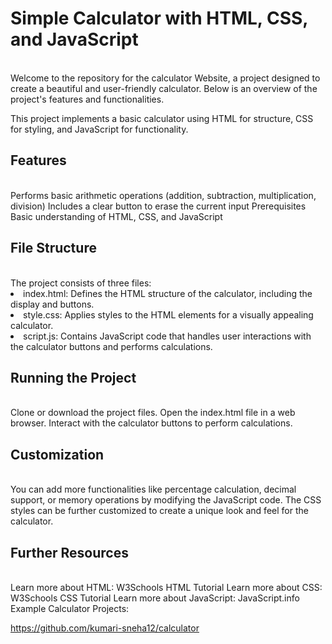 <h1><b>Simple Calculator with HTML, CSS, and JavaScript</b></h1><br>
Welcome to the repository for the calculator Website, a project designed to create a beautiful and user-friendly calculator. Below is an overview of the project's features and functionalities.

This project implements a basic calculator using HTML for structure, CSS for styling, and JavaScript for functionality.


<h2>Features</h2><br>
Performs basic arithmetic operations (addition, subtraction, multiplication, division)
Includes a clear button to erase the current input
Prerequisites
Basic understanding of HTML, CSS, and JavaScript
<h2>File Structure</h2><br>
The project consists of three files:

<li>index.html: Defines the HTML structure of the calculator, including the display and buttons.
<li>style.css: Applies styles to the HTML elements for a visually appealing calculator.
<li>script.js: Contains JavaScript code that handles user interactions with the calculator buttons and performs calculations.
<h2>Running the Project</h2><br>
Clone or download the project files.
Open the index.html file in a web browser.
Interact with the calculator buttons to perform calculations.
<h2>Customization</h2><br>
You can add more functionalities like percentage calculation, decimal support, or memory operations by modifying the JavaScript code.
The CSS styles can be further customized to create a unique look and feel for the calculator.
<h2>Further Resources</h2><br>
Learn more about HTML: W3Schools HTML Tutorial
Learn more about CSS: W3Schools CSS Tutorial
Learn more about JavaScript: JavaScript.info
Example Calculator Projects:

https://github.com/kumari-sneha12/calculator



